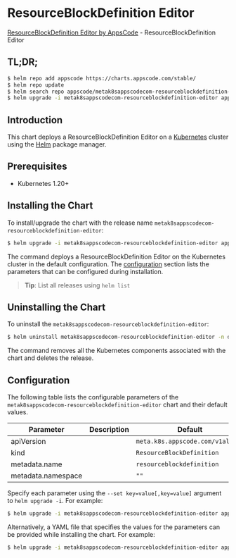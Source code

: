 # ResourceBlockDefinition Editor

[ResourceBlockDefinition Editor by AppsCode](https://appscode.com) - ResourceBlockDefinition Editor

## TL;DR;

```bash
$ helm repo add appscode https://charts.appscode.com/stable/
$ helm repo update
$ helm search repo appscode/metak8sappscodecom-resourceblockdefinition-editor --version=v0.22.0
$ helm upgrade -i metak8sappscodecom-resourceblockdefinition-editor appscode/metak8sappscodecom-resourceblockdefinition-editor -n default --create-namespace --version=v0.22.0
```

## Introduction

This chart deploys a ResourceBlockDefinition Editor on a [Kubernetes](http://kubernetes.io) cluster using the [Helm](https://helm.sh) package manager.

## Prerequisites

- Kubernetes 1.20+

## Installing the Chart

To install/upgrade the chart with the release name `metak8sappscodecom-resourceblockdefinition-editor`:

```bash
$ helm upgrade -i metak8sappscodecom-resourceblockdefinition-editor appscode/metak8sappscodecom-resourceblockdefinition-editor -n default --create-namespace --version=v0.22.0
```

The command deploys a ResourceBlockDefinition Editor on the Kubernetes cluster in the default configuration. The [configuration](#configuration) section lists the parameters that can be configured during installation.

> **Tip**: List all releases using `helm list`

## Uninstalling the Chart

To uninstall the `metak8sappscodecom-resourceblockdefinition-editor`:

```bash
$ helm uninstall metak8sappscodecom-resourceblockdefinition-editor -n default
```

The command removes all the Kubernetes components associated with the chart and deletes the release.

## Configuration

The following table lists the configurable parameters of the `metak8sappscodecom-resourceblockdefinition-editor` chart and their default values.

|     Parameter      | Description |                   Default                   |
|--------------------|-------------|---------------------------------------------|
| apiVersion         |             | <code>meta.k8s.appscode.com/v1alpha1</code> |
| kind               |             | <code>ResourceBlockDefinition</code>        |
| metadata.name      |             | <code>resourceblockdefinition</code>        |
| metadata.namespace |             | <code>""</code>                             |


Specify each parameter using the `--set key=value[,key=value]` argument to `helm upgrade -i`. For example:

```bash
$ helm upgrade -i metak8sappscodecom-resourceblockdefinition-editor appscode/metak8sappscodecom-resourceblockdefinition-editor -n default --create-namespace --version=v0.22.0 --set apiVersion=meta.k8s.appscode.com/v1alpha1
```

Alternatively, a YAML file that specifies the values for the parameters can be provided while
installing the chart. For example:

```bash
$ helm upgrade -i metak8sappscodecom-resourceblockdefinition-editor appscode/metak8sappscodecom-resourceblockdefinition-editor -n default --create-namespace --version=v0.22.0 --values values.yaml
```
